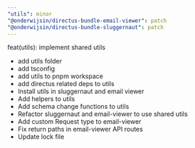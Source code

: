 ```yaml
---
"utils": minor
"@onderwijsin/directus-bundle-email-viewer": patch
"@onderwijsin/directus-bundle-sluggernaut": patch
---
```


feat(utils): implement shared utils

- add utils folder
- add tsconfig
- add utils to pnpm workspace
- add directus related deps to utils
- Install utils in sluggernaut and email viewer
- Add helpers to utils
- Add schema change functions to utils
- Refactor sluggernaut and email-viewer to use shared utils
- Add custom Request type to email-viewer
- Fix return paths in email-viewer API routes
- Update lock file
